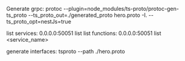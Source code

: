 

Generate grpc:    protoc --plugin=node_modules/ts-proto/protoc-gen-ts_proto --ts_proto_out=./generated_proto hero.proto -I. --ts_proto_opt=nestJs=true

list services:    0.0.0.0:50051 list
list functions:   0.0.0.0:50051 list <service_name>

generate interfaces: tsproto --path ./hero.proto